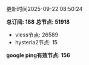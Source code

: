 更新时间2025-09-22 08:50:24

**总订阅: 188**
**总节点: 51918**
- vless节点: 26589
- hysteria2节点: 15

**google ping有效节点: 156**
